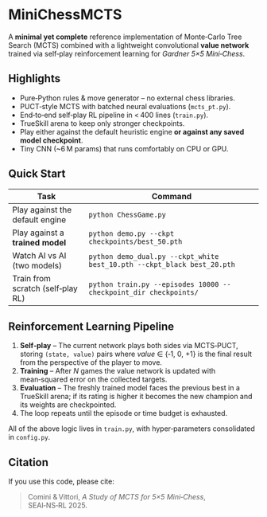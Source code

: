 # MiniChessMCTS

A **minimal yet complete** reference implementation of Monte‑Carlo Tree Search (MCTS) combined with a lightweight convolutional **value network** trained via self‑play reinforcement learning for *Gardner 5×5 Mini‑Chess*.

## Highlights

* Pure‑Python rules & move generator – no external chess libraries.
* PUCT‑style MCTS with batched neural evaluations (`mcts_pt.py`).
* End‑to‑end self‑play RL pipeline in < 400 lines (`train.py`).
* TrueSkill arena to keep only stronger checkpoints.
* Play either against the default heuristic engine **or against any saved model checkpoint**.
* Tiny CNN (\~6 M params) that runs comfortably on CPU or GPU.

## Quick Start

| Task                              | Command                                                                 |
| --------------------------------- | ----------------------------------------------------------------------- |
| Play against the default engine   | `python ChessGame.py`                                                   |
| Play against a **trained model**  | `python demo.py --ckpt checkpoints/best_50.pth`                         |
| Watch AI vs AI (two models)       | `python demo_dual.py --ckpt_white best_10.pth --ckpt_black best_20.pth` |
| Train from scratch (self‑play RL) | `python train.py --episodes 10000 --checkpoint_dir checkpoints/`        |

## Reinforcement Learning Pipeline

1. **Self‑play** – The current network plays both sides via MCTS‑PUCT, storing `(state, value)` pairs where *value* ∈ {‑1, 0, +1} is the final result from the perspective of the player to move.
2. **Training** – After *N* games the value network is updated with mean‑squared error on the collected targets.
3. **Evaluation** – The freshly trained model faces the previous best in a TrueSkill arena; if its rating is higher it becomes the new champion and its weights are checkpointed.
4. The loop repeats until the episode or time budget is exhausted.

All of the above logic lives in `train.py`, with hyper‑parameters consolidated in `config.py`.

## Citation

If you use this code, please cite:

> Comini & Vittori, *A Study of MCTS for 5×5 Mini‑Chess*, SEAI‑NS‑RL 2025.
